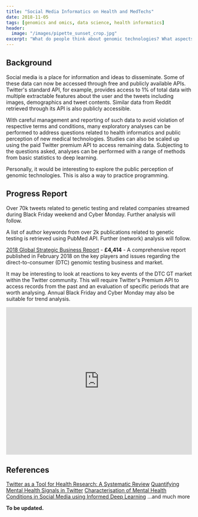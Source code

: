 ```yaml
---
title: "Social Media Informatics on Health and MedTechs"
date: 2018-11-05
tags: [genomics and omics, data science, health informatics]
header:
  image: "/images/pipette_sunset_crop.jpg"
excerpt: "What do people think about genomic technologies? What aspects of diabetes do people talk about?"
---
```

## Background
Social media is a place for information and ideas to disseminate. Some of these data can now be accessed through free and publicly available APIs. Twitter's standard API, for example, provides access to 1% of total data with multiple extractable features about the user and the tweets including images, demographics and tweet contents. Similar data from Reddit retrieved through its API is also publicly accessible.

With careful management and reporting of such data to avoid violation of respective terms and conditions, many exploratory analyses can be performed to address questions related to health informatics and public perception of new medical technologies. Studies can also be scaled up using the paid Twitter premium API to access remaining data. Subjecting to the questions asked, analyses can be performed with a range of methods from basic statistics to deep learning.

Personally, it would be interesting to explore the public perception of genomic technologies. This is also a way to practice programming.

## Progress Report
Over 70k tweets related to genetic testing and related companies streamed during Black Friday weekend and Cyber Monday. Further analysis will follow.

A list of author keywords from over 2k publications related to genetic testing is retrieved using PubMed API. Further (network) analysis will follow.

[2018 Global Strategic Business Report](https://www.researchandmarkets.com/research/f6nn4d/directtoconsumer?w=5) - **£4,414** - A comprehensive report published in February 2018 on the key players and issues regarding the direct-to-consumer (DTC) genomic testing business and market.

It may be interesting to look at reactions to key events of the DTC GT market within the Twitter community. This will require Twitter's Premium API to access records from the past and an evaluation of specific periods that are worth analysing. Annual Black Friday and Cyber Monday may also be suitable for trend analysis.

<iframe src='https://cdn.knightlab.com/libs/timeline3/latest/embed/index.html?source=1C-HDtmA4DP-NZ0tKs0guEUT6CbnG6m-NSwk7fOWci-I&font=Default&lang=en&initial_zoom=1&height=650' width='100%' height='400' webkitallowfullscreen mozallowfullscreen allowfullscreen frameborder='0'></iframe>

## References
[Twitter as a Tool for Health Research: A Systematic Review](https://www.ncbi.nlm.nih.gov/pmc/articles/PMC5308155/)
[Quantifying Mental Health Signals in Twitter](https://www.cs.jhu.edu/~mdredze/publications/2014_acl_mental_health.pdf)
[Characterisation of Mental Health Conditions in Social Media using Informed Deep Learning](https://www.nature.com/articles/srep45141)
...and much more

**To be updated.**
